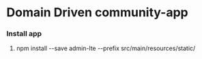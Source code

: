 # Domain Driven community-app

### Install app
1. npm install --save admin-lte --prefix src/main/resources/static/